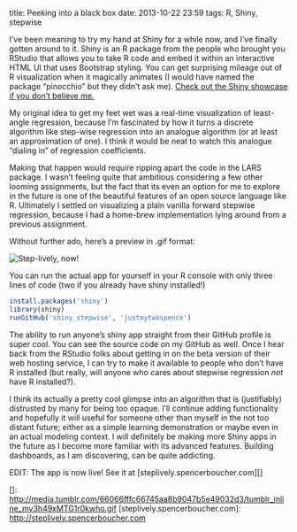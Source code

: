 title: Peeking into a black box
date: 2013-10-22 23:59
tags: R, Shiny, stepwise

I’ve been meaning to try my hand at Shiny for a while now, and I’ve finally gotten around to it. Shiny is an R package from the people who brought you RStudio that allows you to take R code and embed it within an interactive HTML UI that uses Bootstrap styling. You can get surprising mileage out of R visualization when it magically animates (I would have named the package “pinocchio” but they didn’t ask me). [Check out the Shiny showcase if you don’t believe me.][]  

My original idea to get my feet wet was a real-time visualization of least-angle regression, because I’m fascinated by how it turns a discrete algorithm like step-wise regression into an analogue algorithm (or at least an approximation of one). I think it would be neat to watch this analogue “dialing in” of regression coefficients.  

Making that happen would require ripping apart the code in the LARS package. I wasn’t feeling quite that ambitious considering a few other looming assignments, but the fact that its even an option for me to explore in the future is one of the beautiful features of an open source language like R. Ultimately I settled on visualizing a plain vanilla forward stepwise regression, because I had a home-brew implementation lying around from a previous assignment.  

Without further ado, here’s a preview in .gif format:  

![Step-lively, now!]({filename}/images/steplively.gif)  

You can run the actual app for yourself in your R console with only three lines of code (two if you already have shiny installed!)

```r
install.packages('shiny')
library(shiny)
runGitHub('shiny_stepwise', 'justmytwospence')
```

The ability to run anyone’s shiny app straight from their GitHub profile is super cool. You can see the source code on my GitHub as well. Once I hear back from the RStudio folks about getting in on the beta version of their web hosting service, I can try to make it available to people who don’t have R installed (but really, will anyone who cares about stepwise regression *not* have R installed?).  

I think its actually a pretty cool glimpse into an algorithm that is (justifiably) distrusted by many for being too opaque. I’ll continue adding functionality and hopefully it will useful for someone other than myself in the not too distant future; either as a simple learning demonstration or maybe even in an actual modeling context. I will definitely be making more Shiny apps in the future as I become more familiar with its advanced features. Building dashboards, as I am discovering, can be quite addicting.  

EDIT: The app is now live! See it at [steplively.spencerboucher.com][]

  [Check out the Shiny showcase if you don’t believe me.]: http://www.rstudio.com/shiny/showcase/
  []: http://media.tumblr.com/66066fffc66745aa8b9047b5e49032d3/tumblr_inline_mv3h49xMTG1r0kwho.gif
  [steplively.spencerboucher.com]: http://steplively.spencerboucher.com
